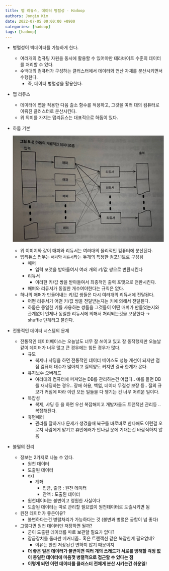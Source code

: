 ```yaml
---
title: 맵 리듀스, 데이터 병렬성 - Hadoop
authors: Jongin Kim
date: 2022-07-05 00:00:00 +0900
categories: [hadoop]
tags: [hadoop]
---
```

- 병렬성이 빅데이터를 가능하게 한다.
    - 여러개의 컴퓨팅 자원을 동시에 활용할 수 있어야만 테라바이트 수준의 데이터를 처리할 수 있다.
    - 수백대의 컴퓨터가 구성하는 클러스터에서 데이터와 연산 자체를 분산시키면서 수행한다.
        - 즉, 데이터 병렬성을 활용한다.
- 맵 리듀스
    - 데이터에 맵을 적용한 다음  출소 함수를 적용하고, 그것을 여러 대의 컴퓨터로 이뤄진 클러스터로 분산시킨다.
    - 위 의미를 가지는 맵리듀스는 대표적으로 하둡이 있다.
- 하둡 기본
    
    ![](/assets/img/posts/17.png)
    
    - 위 이미지와 같이 매퍼와 리듀서는 여러대의 물리적인 컴퓨터에 분산된다.
    - 맵리듀스 업무는 `매퍼`와 `리듀서`라는 두개의 특정한 컴포넌트로 구성됨
        - 매퍼
            - 입력 포맷을 받아들여서 여러 개의 키/값 쌍으로 변환시킨다
        - 리듀서
            - 이러한 키/값 쌍을 받아들여서 최종적인 출력 포맷으로 전환시킨다.
        - 매퍼와 리듀서가 동일한 개수여야한다는 규칙은 없다.
    - 하나의 매퍼가 만들어내는 키/값 쌍들은 다시 여러개의 리듀서에 전달된다.
        - 어떤 리듀서가 어떤 키/값 쌍을 전달받는지는 키에 의해서 전달된다.
        - 하둡은 동일한 키를 사용하는 쌍들을 그것들이 어떤 매퍼가 만들었는지와 관계없이 언제나 동일한 리듀서에 의해서 처리되는것을 보장한다 → shuffle 단계라고 불린다.

- 전통적인 데이터 시스템의 문제
    - 전통적인 데이터베이스는 오늘날도 너무 잘 쓰이고 있고 잘 동작했지만 오늘날 같이 데이터가 너무 많고 큰 경우에는 힘든 경우가 많다.
        - 규모
            - 복제나 샤딩을 하면 전통적인 데이터 베이스도 성능 개선이 되지만 점점 컴퓨터 대수가 많아지고 질의양도 커지면 결국 한계가 온다.
        - 유지보수 오버헤드
            - 여러대의 컴퓨터에 퍼져있는 DB를 관리하는건 어렵다.. 예를 들면 DB를 재샤딩하는 경우.. 장애 허용, 백업, 데이터 무결성 보장 등.. 질의 규모가 커짐에 따라 이런 모든 일들을 다 챙기는 건 너무 어려운 일이다.
        - 복잡성
            - 복제, 샤딩 등 을 하면 우선 복잡해지고 개발자들도 트랜잭션 관리등 .. 복잡해진다.
        - 휴먼에러
            - 관리를 잘하거나 문제가 생겼을때 복구를 바로바로 한다해도 이런걸 오로지 사람에게 맡기고 휴먼에러가 안나길 운에 기대는건 바람직하지 않음
    
- 불멸의 진리
    - 정보는 2가지로 나눌 수 있다.
        - 원천 데이터
        - 도출된 데이터
        - ex)
            - 계좌
                - 입금, 출금 : 원천 데이터
                - 잔액 : 도출된 데이터
        - 원천데이터는 불변이고 영원한 사실이다
        - 도출된 데이터는 따로 관리할 필요없이 원천데이터로 도출시키면 됨
    - 원천 데이터가 좋은이유?
        - 불변하다는건 병렬처리가 가능하다는 것 (불변과 병렬은 궁합이 넘 좋다)
    - 그렇다면 원천 데이터만 저장하면 될까?
        - 굳이 도출된 데이터를 따로 보관할 필요가 없다?
        - 잠금장치를 둘러싼 메커니즘.. 혹은 트랜잭션 같은 복잡한게 필요없네?
            - 이유는 한번 저장된건 변하지 않기 때문이지
        - **더 좋은 일은 데이터가 불변이면 여러 개의 쓰레드가 서로를 방해할 걱정 없이 동일한 데이터에 마음껏 병렬적으로 접근할 수 있다는 점**
        - **이렇게 되면 이런 데이터를 클러스터 전체게 분산 시키는건 쉬운일!**